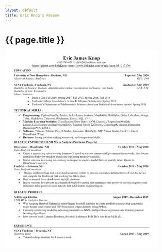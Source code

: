 ```yaml
---
layout: default
title: Eric Knop's Resume
---
```

<h1>{{ page.title }}</h1>

![image](https://github.com/EricKnop/EricKnop.github.io/blob/master/images/E.KNOP%20Resume.png?raw=true)
